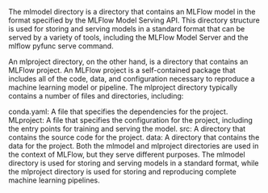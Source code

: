 The mlmodel directory is a directory that contains an MLFlow model in the format specified by the MLFlow Model Serving API. This directory structure is used for storing and serving models in a standard format that can be served by a variety of tools, including the MLFlow Model Server and the mlflow pyfunc serve command.

An mlproject directory, on the other hand, is a directory that contains an MLFlow project. An MLFlow project is a self-contained package that includes all of the code, data, and configuration necessary to reproduce a machine learning model or pipeline. The mlproject directory typically contains a number of files and directories, including:

conda.yaml: A file that specifies the dependencies for the project.
MLproject: A file that specifies the configuration for the project, including the entry points for training and serving the model.
src: A directory that contains the source code for the project.
data: A directory that contains the data for the project.
Both the mlmodel and mlproject directories are used in the context of MLFlow, but they serve different purposes. The mlmodel directory is used for storing and serving models in a standard format, while the mlproject directory is used for storing and reproducing complete machine learning pipelines.